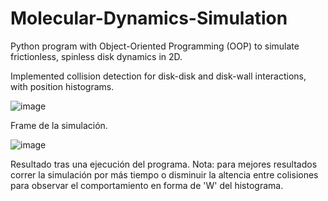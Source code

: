 # Molecular-Dynamics-Simulation
Python program with Object-Oriented Programming (OOP) to simulate frictionless, spinless disk dynamics in 2D.

Implemented collision detection for disk-disk and disk-wall interactions, with position histograms.

![image](https://github.com/user-attachments/assets/0245b04d-10cd-416f-9f4c-0823647f3e64)

Frame de la simulación. 


![image](https://github.com/user-attachments/assets/ac5a43b0-1232-4195-a71a-2c93a616cc69)

Resultado tras una ejecución del programa.
Nota: para mejores resultados correr la simulación por más tiempo o disminuir la altencia entre colisiones para observar el comportamiento en forma de 'W' del histograma. 
